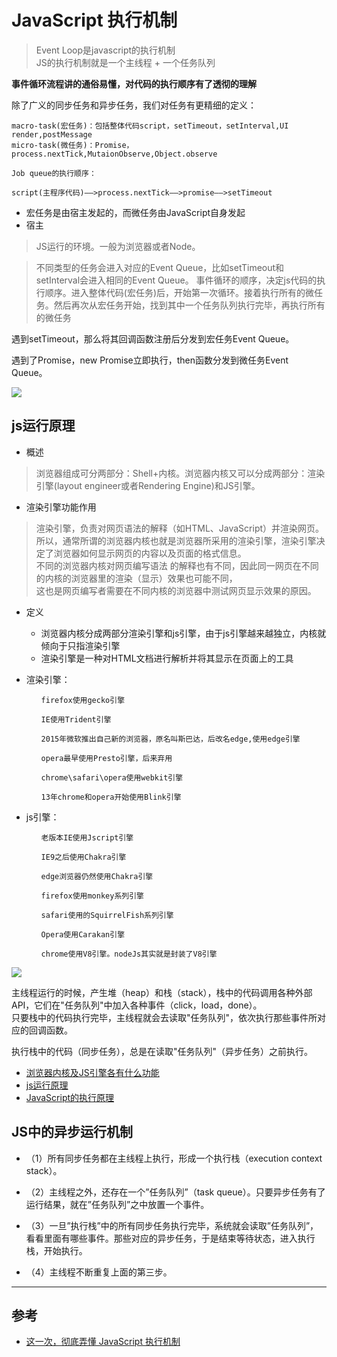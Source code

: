 # JavaScript 执行机制

>Event Loop是javascript的执行机制  
JS的执行机制就是一个主线程 + 一个任务队列

**事件循环流程讲的通俗易懂，对代码的执行顺序有了透彻的理解**

除了广义的同步任务和异步任务，我们对任务有更精细的定义：

```
macro-task(宏任务)：包括整体代码script，setTimeout，setInterval,UI render,postMessage
micro-task(微任务)：Promise，process.nextTick,MutaionObserve,Object.observe

Job queue的执行顺序：

script(主程序代码)——>process.nextTick——>promise——>setTimeout
```

- 宏任务是由宿主发起的，而微任务由JavaScript自身发起
- 宿主
>JS运行的环境。一般为浏览器或者Node。

>不同类型的任务会进入对应的Event Queue，比如setTimeout和setInterval会进入相同的Event Queue。
事件循环的顺序，决定js代码的执行顺序。进入整体代码(宏任务)后，开始第一次循环。接着执行所有的微任务。然后再次从宏任务开始，找到其中一个任务队列执行完毕，再执行所有的微任务

遇到setTimeout，那么将其回调函数注册后分发到宏任务Event Queue。

遇到了Promise，new Promise立即执行，then函数分发到微任务Event Queue。

![](https://user-gold-cdn.xitu.io/2017/11/21/15fdd88994142347?imageView2/0/w/1280/h/960/format/webp/ignore-error/1)



## js运行原理

- 概述

>浏览器组成可分两部分：Shell+内核。浏览器内核又可以分成两部分：渲染引擎(layout engineer或者Rendering Engine)和JS引擎。  

- 渲染引擎功能作用
>渲染引擎，负责对网页语法的解释（如HTML、JavaScript）并渲染网页。  
所以，通常所谓的浏览器内核也就是浏览器所采用的渲染引擎，渲染引擎决定了浏览器如何显示网页的内容以及页面的格式信息。  
不同的浏览器内核对网页编写语法 的解释也有不同，因此同一网页在不同的内核的浏览器里的渲染（显示）效果也可能不同，  
这也是网页编写者需要在不同内核的浏览器中测试网页显示效果的原因。


- 定义
  - 浏览器内核分成两部分渲染引擎和js引擎，由于js引擎越来越独立，内核就倾向于只指渲染引擎
  - 渲染引擎是一种对HTML文档进行解析并将其显示在页面上的工具

- 渲染引擎：
```
　　　　firefox使用gecko引擎

　　　　IE使用Trident引擎

　　　　2015年微软推出自己新的浏览器，原名叫斯巴达，后改名edge,使用edge引擎

　　　　opera最早使用Presto引擎，后来弃用

　　　　chrome\safari\opera使用webkit引擎

　　　　13年chrome和opera开始使用Blink引擎
```

- js引擎：
```
　　　　老版本IE使用Jscript引擎

　　　　IE9之后使用Chakra引擎

　　　　edge浏览器仍然使用Chakra引擎

　　　　firefox使用monkey系列引擎

　　　　safari使用的SquirrelFish系列引擎

　　　　Opera使用Carakan引擎

　　　　chrome使用V8引擎。nodeJs其实就是封装了V8引擎
```

![](https://img-blog.csdn.net/20170605144024633?watermark/2/text/aHR0cDovL2Jsb2cuY3Nkbi5uZXQvR1lfVV9ZRw==/font/5a6L5L2T/fontsize/400/fill/I0JBQkFCMA==/dissolve/70/gravity/SouthEast)

主线程运行的时候，产生堆（heap）和栈（stack），栈中的代码调用各种外部API，它们在"任务队列"中加入各种事件（click，load，done）。  
只要栈中的代码执行完毕，主线程就会去读取"任务队列"，依次执行那些事件所对应的回调函数。  

执行栈中的代码（同步任务），总是在读取"任务队列"（异步任务）之前执行。  

- [浏览器内核及JS引擎各有什么功能](https://blog.csdn.net/mr_gly/article/details/50393127)
- [js运行原理](https://www.cnblogs.com/flyings/p/7058851.html)
- [JavaScript的执行原理](https://blog.csdn.net/gy_u_yg/article/details/72869315)


## JS中的异步运行机制

- （1）所有同步任务都在主线程上执行，形成一个执行栈（execution context stack）。

- （2）主线程之外，还存在一个”任务队列”（task queue）。只要异步任务有了运行结果，就在”任务队列”之中放置一个事件。

- （3）一旦”执行栈”中的所有同步任务执行完毕，系统就会读取”任务队列”，看看里面有哪些事件。那些对应的异步任务，于是结束等待状态，进入执行栈，开始执行。

- （4）主线程不断重复上面的第三步。
----------------------------------------- 


## 参考
- [这一次，彻底弄懂 JavaScript 执行机制](https://juejin.im/post/59e85eebf265da430d571f89)
